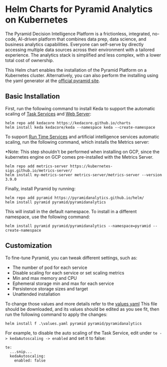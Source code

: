 # Helm Charts for Pyramid Analytics on Kubernetes
The Pyramid Decision Intelligence Platform is a frictionless, integrated, no-code, AI-driven platform that combines data prep, data science, and business analytics capabilities. Everyone can self-serve by directly accessing multiple data sources across their environment with a tailored experience. The analytics stack is simplified and less complex, with a lower total cost of ownership.

This Helm chart enables the installation of the Pyramid Platform on a Kubernetes cluster.
Alternatively, you can also perform the installing using the yaml generator at the [official pyramid site](https://customers.pyramidanalytics.com/kubernetes/).

## Basic Installation
First, run the following command to install Keda to support the automatic scaling of [Task Services](https://help.pyramidanalytics.com/Content/Root/AdminClient/Servers/Task%20Engine.htm) and [Web Server](https://help.pyramidanalytics.com/Content/Root/AdminClient/Servers/Web%20Servers.htm):

    helm repo add kedacore https://kedacore.github.io/charts
	helm install keda kedacore/keda --namespace keda --create-namespace

To support [Run Time Services](https://help.pyramidanalytics.com/Content/Root/AdminClient/Servers/Run%20Time%20Engine.htm) and artificial intelligence services automatic scaling, run the following command, which installs the Metrics server:

*Note: This step shouldn't be performed when installing on GCP, since the kubernetes engine on GCP comes pre-installed with the Metrics Server.


    helm repo add metrics-server https://kubernetes-sigs.github.io/metrics-server/
    helm install my-metrics-server metrics-server/metrics-server --version 3.9.0

Finally, install Pyramid by running:

    helm repo add pyramid https://pyramidanalytics.github.io/helm/
    helm install pyramid pyramid/pyramidanalytics
    
This will install in the default namespace. To install in a different namespace, use the following command:

    helm install pyramid pyramid/pyramidanalytics --namespace=pyramid --create-namespace

## Customization 
To fine-tune Pyramid, you can tweak different settings, such as:
 - The number of pod for each service 
 - Disable scaling for each service or set scaling metrics
 - Min and max memory and CPU
 - Ephemeral storage min and max for each service
 - Persistence storage sizes and target
 - Unattended installation

To change those values and more details refer to the [values yaml](https://pyramidanalytics.github.io/helm/values.yaml)
This file should be downloaded, and its values should be edited as you see fit, then run the following command to apply the changes:

    helm install f .\values.yaml pyramid pyramid/pyramidanalytics

For example, to disable the auto scaling of the Task Service, edit under `te -> kedaAutoscaling -> enabled` and set it to false:

    te:
      ...snip...
      kedaAutoscaling:
        enabled: false